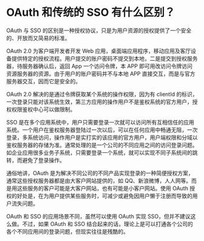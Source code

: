 # OAuth 和传统的 SSO 有什么区别？

OAuth 与 SSO 的区别是一种授权协议，只是为用户资源的授权提供了一个安全的、开放而又简易的标准。



OAuth 2.0 为客户端开发者开发 Web 应用，桌面端应用程序，移动应用及客厅设备提供特定的授权流程。用户提交的账户密码不提交到本地，二是提交到授权服务器，待服务器确认后，返回 App 一个访问令牌，本 APP 即可用改访问令牌访问资源服务器的资源。由于用户的账户密码并不与本地 APP 直接交互，而是与官方服务器交互，因而它是安全的。



OAuth 2.0 解决的是通过令牌获取某个系统的操作权限，因为有 clientId 的标识，一次登录只能对该系统生效，第三方应用的操作用户不是鉴权系统的官方用户，授权权限鉴权中心可以做限制。



SSO 是在多个应用系统中，用户只需要登录一次就可以访问所有互相信任的应用系统。一个用户在鉴权服务器登陆过一次以后，可以在任何应用中畅通无阻，一次登录，多系统访问，操作用户是实打实的该应用的官方用户，用户端权限和分域以鉴权服务器的存储为准。通常处理的是一个公司的不同应用之间的访问登录问题。如企业应用很多业务子系统，只需要登录一个系统，就可以实现不同子系统间的跳转，而避免了登录操作。



通俗地讲，OAuth 是为解决不同公司的不同产品实现登录的一种简便授权方案，通常这些授权服务器都是由大客户网站提供的，如 QQ、新浪微博，人人网等。而是用这些服务的客户可能是大客户网站，也有可能是小客户网站。使用 OAuth 授权的好处是，在为用户提供某些服务时，可减少或避免因用户懒于注册而导致的用户流失问题。



OAuth 和 SSO 的应用场景不同，虽然可以使用 OAuth 实现 SSO，但并不建议这么做。不过，如果 OAuth 和 SSO 结合起来的话，理论上是可以打通各个公司的各个不同应用间的登录问题，但现实往往是残酷的。  
